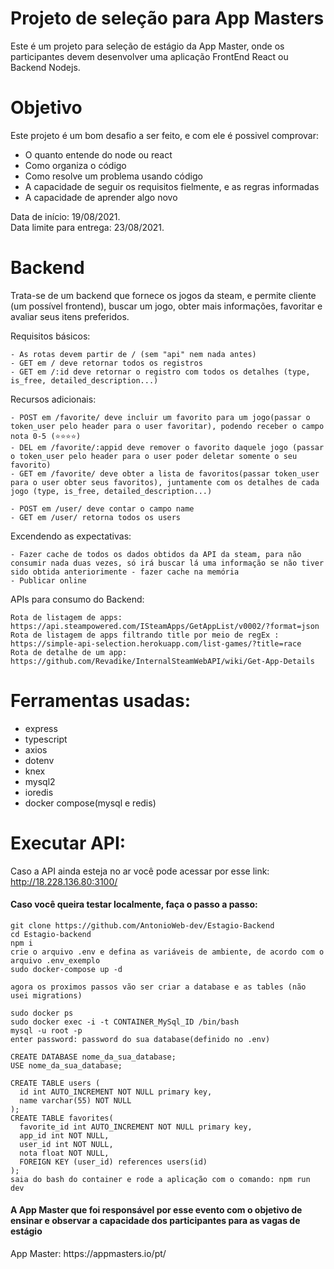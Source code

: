 # Projeto de seleção para App Masters

  Este é um projeto para seleção de estágio da App Master, onde os participantes devem desenvolver uma aplicação FrontEnd React ou Backend Nodejs.

# Objetivo

  Este projeto é um bom desafio a ser feito, e com ele é possivel comprovar:

  - O quanto entende do node ou react
  - Como organiza o código
  - Como resolve um problema usando código
  - A capacidade de seguir os requisitos fielmente, e as regras informadas
  - A capacidade de aprender algo novo
  
  Data de início: 19/08/2021.</br>
  Data limite para entrega:  23/08/2021.

# Backend

  Trata-se de um backend que fornece os jogos da steam, e permite cliente (um possível frontend), buscar um jogo, obter mais informações, favoritar e avaliar seus itens preferidos.

  Requisitos básicos:
  
    - As rotas devem partir de / (sem "api" nem nada antes)
    - GET em / deve retornar todos os registros
    - GET em /:id deve retornar o registro com todos os detalhes (type, is_free, detailed_description...)

  Recursos adicionais:
  
    - POST em /favorite/ deve incluir um favorito para um jogo(passar o token_user pelo header para o user favoritar), podendo receber o campo nota 0-5 (⭐️⭐️⭐️⭐️)
    - DEL em /favorite/:appid deve remover o favorito daquele jogo (passar o token_user pelo header para o user poder deletar somente o seu favorito)
    - GET em /favorite/ deve obter a lista de favoritos(passar token_user para o user obter seus favoritos), juntamente com os detalhes de cada jogo (type, is_free, detailed_description...)
    
    - POST em /user/ deve contar o campo name
    - GET em /user/ retorna todos os users

  Excendendo as expectativas:
  
    - Fazer cache de todos os dados obtidos da API da steam, para não consumir nada duas vezes, só irá buscar lá uma informação se não tiver sido obtida anteriorimente - fazer cache na memória
    - Publicar online

  APIs para consumo do Backend:
  
    Rota de listagem de apps: https://api.steampowered.com/ISteamApps/GetAppList/v0002/?format=json
    Rota de listagem de apps filtrando title por meio de regEx :  https://simple-api-selection.herokuapp.com/list-games/?title=race 
    Rota de detalhe de um app: https://github.com/Revadike/InternalSteamWebAPI/wiki/Get-App-Details
    
 # Ferramentas usadas:
  
   - express
   - typescript
   - axios
   - dotenv
   - knex
   - mysql2
   - ioredis
   - docker compose(mysql e redis)

# Executar API: 
  Caso a API ainda esteja no ar você pode acessar por esse link: http://18.228.136.80:3100/
  
  <h4>Caso você queira testar localmente, faça o passo a passo:</h4>
  
    git clone https://github.com/AntonioWeb-dev/Estagio-Backend
    cd Estagio-backend
    npm i
    crie o arquivo .env e defina as variáveis de ambiente, de acordo com o arquivo .env_exemplo
    sudo docker-compose up -d
    
    agora os proximos passos vão ser criar a database e as tables (não usei migrations)
    
    sudo docker ps
    sudo docker exec -i -t CONTAINER_MySql_ID /bin/bash
    mysql -u root -p
    enter password: password do sua database(definido no .env)

    CREATE DATABASE nome_da_sua_database;
    USE nome_da_sua_database;

    CREATE TABLE users (
      id int AUTO_INCREMENT NOT NULL primary key,
      name varchar(55) NOT NULL
    );
    CREATE TABLE favorites(
      favorite_id int AUTO_INCREMENT NOT NULL primary key,
      app_id int NOT NULL,
      user_id int NOT NULL,
      nota float NOT NULL,
      FOREIGN KEY (user_id) references users(id)
    );
    saia do bash do container e rode a aplicação com o comando: npm run dev


<h4>A App Master que foi responsável por esse evento com o objetivo de ensinar e observar a capacidade dos participantes para as vagas de estágio</h4>
    App Master: https://appmasters.io/pt/
  
